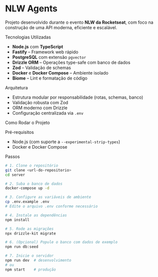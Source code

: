 # NLW Agents

Projeto desenvolvido durante o evento **NLW da Rocketseat**, com foco na construção de uma API moderna, eficiente e escalável.

 Tecnologias Utilizadas

- **Node.js** com **TypeScript**
- **Fastify** – Framework web rápido
- **PostgreSQL** com extensão `pgvector`
- **Drizzle ORM** – Operações type-safe com banco de dados
- **Zod** – Validação de schemas
- **Docker** e **Docker Compose** – Ambiente isolado
- **Biome** – Lint e formatação de código

Arquitetura

- Estrutura modular por responsabilidade (rotas, schemas, banco)
- Validação robusta com Zod
- ORM moderno com Drizzle
- Configuração centralizada via `.env`

Como Rodar o Projeto

Pré-requisitos

- Node.js (com suporte a `--experimental-strip-types`)
- Docker e Docker Compose

Passos

```bash
# 1. Clone o repositório
git clone <url-do-repositorio>
cd server

# 2. Suba o banco de dados
docker-compose up -d

# 3. Configure as variáveis de ambiente
cp .env.example .env
# Edite o arquivo .env conforme necessário

# 4. Instale as dependências
npm install

# 5. Rode as migrações
npx drizzle-kit migrate

# 6. (Opcional) Popule o banco com dados de exemplo
npm run db:seed

# 7. Inicie o servidor
npm run dev  # desenvolvimento
# ou
npm start    # produção
